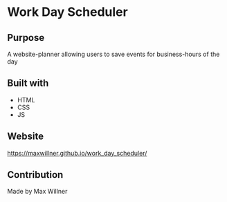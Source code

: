 # Work Day Scheduler

## Purpose
A website-planner allowing users to save events for business-hours of the day

## Built with
* HTML
* CSS
* JS

## Website
https://maxwillner.github.io/work_day_scheduler/

## Contribution
Made by Max Willner
